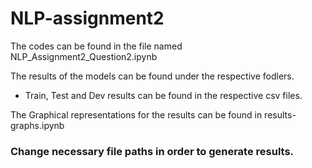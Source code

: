 # NLP-assignment2

The codes can be found in the file named NLP_Assignment2_Question2.ipynb

The results of the models can be found under the respective fodlers. 
  * Train, Test and Dev results can be found in the respective csv files. 

The Graphical representations for the results can be found in results-graphs.ipynb

### Change necessary file paths in order to generate results. 


